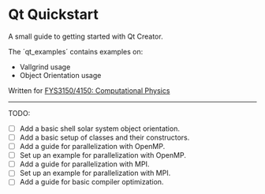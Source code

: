 # Qt Quickstart

A small guide to getting started with Qt Creator.

The ´qt_examples´ contains examples on:
* Vallgrind usage
* Object Orientation usage


Written for [FYS3150/4150: Computational Physics](https://github.com/CompPhysics/ComputationalPhysics)

---

TODO:
- [ ] Add a basic shell solar system object orientation.
- [ ] Add a basic setup of classes and their constructors.
- [ ] Add a guide for parallelization with OpenMP.
- [ ] Set up an example for parallelization with OpenMP.
- [ ] Add a guide for parallelization with MPI.
- [ ] Set up an example for parallelization with MPI.
- [ ] Add a guide for basic compiler optimization.
